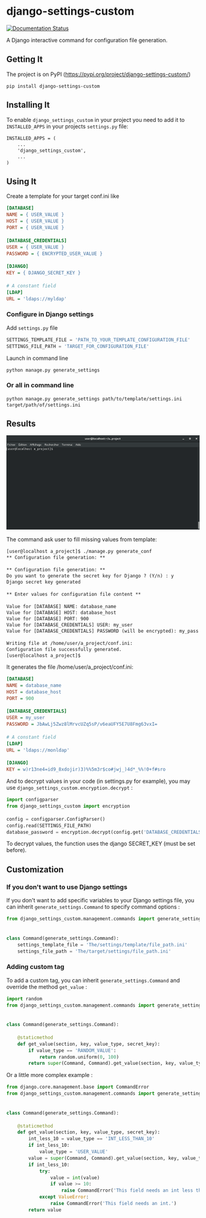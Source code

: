 # django-settings-custom
[![Documentation Status](https://readthedocs.org/projects/django-settings-custom/badge/?version=latest)](https://django-settings-custom.readthedocs.io/en/latest/?badge=latest)

A Django interactive command for configuration file generation.

## Getting It

The project is on PyPI (https://pypi.org/project/django-settings-custom/)

```
pip install django-settings-custom
```

## Installing It

To enable `django_settings_custom` in your project you need to add it to `INSTALLED_APPS` in your projects
`settings.py` file:
```
INSTALLED_APPS = (
    ...
    'django_settings_custom',
    ...
)
```

## Using It

Create a template for your target conf.ini like
```ini
[DATABASE]
NAME = { USER_VALUE }
HOST = { USER_VALUE }
PORT = { USER_VALUE }

[DATABASE_CREDENTIALS]
USER = { USER_VALUE }
PASSWORD = { ENCRYPTED_USER_VALUE }

[DJANGO]
KEY = { DJANGO_SECRET_KEY }

# A constant field
[LDAP]
URL = 'ldaps://myldap'
```

### Configure in Django settings
Add `settings.py` file
```python
SETTINGS_TEMPLATE_FILE = 'PATH_TO_YOUR_TEMPLATE_CONFIGURATION_FILE'
SETTINGS_FILE_PATH = 'TARGET_FOR_CONFIGURATION_FILE'
```

Launch in command line
```
python manage.py generate_settings
```

### Or all in command line
```
python manage.py generate_settings path/to/template/settings.ini target/path/of/settings.ini
```


## Results
![](results.gif)

The command ask user to fill missing values from template:
```
[user@localhost a_project]$ ./manage.py generate_conf
** Configuration file generation: **

** Configuration file generation: **
Do you want to generate the secret key for Django ? (Y/n) : y
Django secret key generated

** Enter values for configuration file content **

Value for [DATABASE] NAME: database_name
Value for [DATABASE] HOST: database_host
Value for [DATABASE] PORT: 900
Value for [DATABASE_CREDENTIALS] USER: my_user
Value for [DATABASE_CREDENTIALS] PASSWORD (will be encrypted): my_pass

Writing file at /home/user/a_project/conf.ini:
Configuration file successfully generated.
[user@localhost a_project]$ 
```

It generates the file /home/user/a_project/conf.ini:
```ini
[DATABASE]
NAME = database_name
HOST = database_host
PORT = 900

[DATABASE_CREDENTIALS]
USER = my_user
PASSWORD = JbAwLj5Zwz8lMrvcUZq5sP/v6eaUFY5E7U8Fmg63vxI=

# A constant field
[LDAP]
URL = 'ldaps://monldap'

[DJANGO]
KEY = w)r13ne4=id9_8xdojir)3)%%5m3r$co#jwj_)4d*_%%!0+f#sro
```

And to decrypt values in your code (in settings.py for example), you may use `django_settings_custom.encryption.decrypt` :
```python
import configparser
from django_settings_custom import encryption

config = configparser.ConfigParser()
config.read(SETTINGS_FILE_PATH)
database_password = encryption.decrypt(config.get('DATABASE_CREDENTIALS', 'PASSWORD'))
```
To decrypt values, the function uses the django SECRET_KEY (must be set before).

## Customization

### If you don't want to use Django settings
If you don't want to add specific variables to your Django settings file, you can inherit `generate_settings.Command` to specify command options :
```python
from django_settings_custom.management.commands import generate_settings


class Command(generate_settings.Command):
    settings_template_file = 'The/settings/template/file_path.ini'
    settings_file_path = 'The/target/settings/file_path.ini'
```

### Adding custom tag
To add a custom tag, you can inherit `generate_settings.Command` and override the method `get_value` :

```python
import random
from django_settings_custom.management.commands import generate_settings


class Command(generate_settings.Command):

    @staticmethod
    def get_value(section, key, value_type, secret_key):
        if value_type == 'RANDOM_VALUE':
            return random.uniform(0, 100)
        return super(Command, Command).get_value(section, key, value_type, secret_key)
```

Or a little more complex example :

```python
from django.core.management.base import CommandError
from django_settings_custom.management.commands import generate_settings


class Command(generate_settings.Command):

    @staticmethod
    def get_value(section, key, value_type, secret_key):
        int_less_10 = value_type == 'INT_LESS_THAN_10'
        if int_less_10:
            value_type = 'USER_VALUE'
        value = super(Command, Command).get_value(section, key, value_type, secret_key)
        if int_less_10:
            try:
                value = int(value)
                if value >= 10:
                    raise CommandError('This field needs an int less than 10.')
            except ValueError:
                raise CommandError('This field needs an int.')
        return value
```
